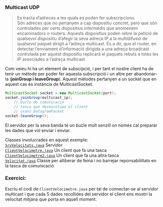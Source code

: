 ### Multicast UDP  

>Es tracta d’adreces a les quals es poden fer subscripcions.  
>Són adreces que no pertanyen a cap dispositiu concret, però que són controlades per certs dispositius intermedis que anomenem encaminadors o routers. Aquests dispositius poden rebre la petició de qualsevol 
>dispositiu d’afegir la seva adreça IP a la multidifusió de qualsevol paquet dirigit a l’adreça multicast. 
>És a dir, que el router, en detectar l’enviament d’informació dirigida a una adreça broadcast controlada per aquest dispositiu replicarà el paquets
>rebuts a totes les IP associades a l’adreça multicast  

Com veieu hi ha un element de subscipció, i per tant el nostre client
ha de tenir un mètode per poder fer aquesta subscripció i un altre
per abandonar-la (**joinGroup i leaveGroup**). Aquest mètodes pertanyen
a un socket que en aquest cas és instància de MulticastSocket.

```java
MulticastSocket socket = new MulticastSocket(port);  
socket.joinGroup(multicast_ip);  
    // bucle de comunicació  
    // tasca que desenvolupa el client  
    // usant DatagramPacket  
socket.leaveGroup();  
```
El servidor per la seva banda té un bucle molt senzill on només cal preparar
les dades que vol enviar i enviar.  

Classes involucrades en aquest exemple:  
[`SrvVelocitats.java`](https://github.com/elpuig-dam/mp9-uf3-2021/blob/master/a5/SrvVelocitats.java) Servidor  
[`ClientVelocimetre.java`](https://github.com/elpuig-dam/mp9-uf3-1920/blob/master/a5/ClientVelocimetre.java) Un client que fa una tasca  
[`ClientVelocimetre2.java`](https://github.com/elpuig-dam/mp9-uf3-1920/blob/master/a5/ClientVelocimetre2.java) Un client que fa una altra tasca  
[`Velocitat.java`](https://github.com/elpuig-dam/mp9-uf3-2021/blob/master/a5/Velocitat.java) Classe per alliberar de feina i no barrejar reponsabililtats en la tasca de comunicació  

### Exercici:
Escriu el codi de `ClientVelocimetre.java` per tal de connectar-se al servidor multicast i que cada 5 dades recollides del servidor
el client ens mostri la velocitat mitjana que porta en aquell moment.
